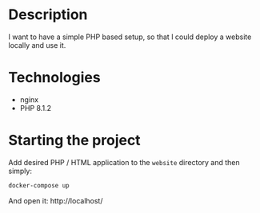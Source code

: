 # Description

I want to have a simple PHP based setup, so that I could deploy a website locally and use it.

# Technologies

- nginx
- PHP 8.1.2

# Starting the project

Add desired PHP / HTML application to the `website` directory and then simply:

```bash
docker-compose up
```

And open it: http://localhost/
